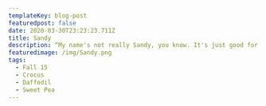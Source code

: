 ```yaml
---
templateKey: blog-post
featuredpost: false
date: 2020-03-30T23:23:23.711Z
title: Sandy
description: “My name's not really Sandy, you know. It's just good for business.”
featuredimage: /img/Sandy.png
tags:
  - Fall 15
  - Crocus
  - Daffodil
  - Sweet Pea
---
```

